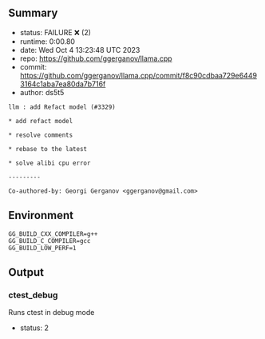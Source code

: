 ## Summary

- status:  FAILURE ❌ (2)
- runtime: 0:00.80
- date:    Wed Oct  4 13:23:48 UTC 2023
- repo:    https://github.com/ggerganov/llama.cpp
- commit:  https://github.com/ggerganov/llama.cpp/commit/f8c90cdbaa729e64493164c1aba7ea80da7b716f
- author:  ds5t5
```
llm : add Refact model (#3329)

* add refact model

* resolve comments

* rebase to the latest

* solve alibi cpu error

---------

Co-authored-by: Georgi Gerganov <ggerganov@gmail.com>
```

## Environment

```
GG_BUILD_CXX_COMPILER=g++
GG_BUILD_C_COMPILER=gcc
GG_BUILD_LOW_PERF=1
```

## Output

### ctest_debug

Runs ctest in debug mode
- status: 2
```

```

